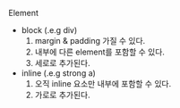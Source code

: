 Element

- block (.e.g div)
    1) margin & padding 가질 수 있다.
    2) 내부에 다른 element를 포함할 수 있다.
    3) 세로로 추가된다. 
- inline (.e.g strong a)
    1) 오직 inline 요소만 내부에 포함할 수 있다.
    2) 가로로 추가된다.  

